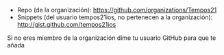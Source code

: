 * Repo (de la organización): https://github.com/organizations/Tempos21
* Snippets (del usuario tempos21ios, no pertenecen a la organización): http://gist.github.com/tempos21ios

Si no eres miembro de la organización dime tu usuario GitHub para que te añada
